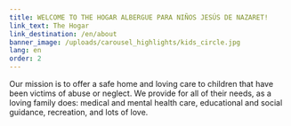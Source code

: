 ```yaml
---
title: WELCOME TO THE HOGAR ALBERGUE PARA NIÑOS JESÚS DE NAZARET!
link_text: The Hogar
link_destination: /en/about
banner_image: /uploads/carousel_highlights/kids_circle.jpg
lang: en
order: 2
---
```

Our mission is to offer a safe home and loving care to children that have been victims of abuse or neglect. We provide for all of their needs, as a loving family does: medical and mental health care, educational and social guidance, recreation, and lots of love.

